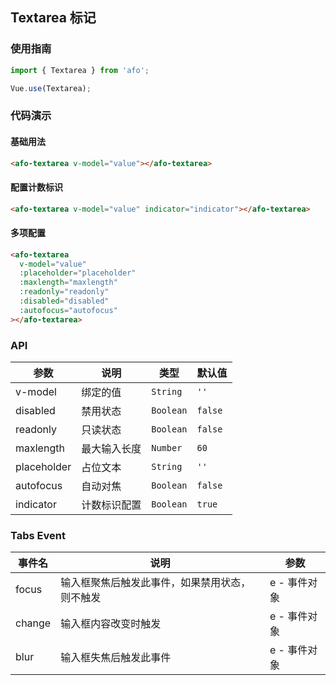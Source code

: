 ## Textarea 标记

### 使用指南
``` javascript
import { Textarea } from 'afo';

Vue.use(Textarea);
```

### 代码演示

#### 基础用法

```html
<afo-textarea v-model="value"></afo-textarea>
```

#### 配置计数标识

```html
<afo-textarea v-model="value" indicator="indicator"></afo-textarea>
```

#### 多项配置
```html
<afo-textarea
  v-model="value"
  :placeholder="placeholder"
  :maxlength="maxlength"
  :readonly="readonly"
  :disabled="disabled"
  :autofocus="autofocus"
></afo-textarea>
```

### API

| 参数 | 说明 | 类型 | 默认值 |
|-----------|-----------|-----------|-------------|
| v-model | 绑定的值 | `String` | `''`|
| disabled | 禁用状态 | `Boolean` | `false` |
| readonly | 只读状态 | `Boolean` | `false` |
| maxlength | 最大输入长度 | `Number` | `60` |
| placeholder | 占位文本 | `String` | `''` |
| autofocus | 自动对焦 | `Boolean` | `false` |
| indicator | 计数标识配置 | `Boolean` | `true`|

### Tabs Event

| 事件名 | 说明 | 参数 |
|-----------|-----------|-----------|
| focus | 输入框聚焦后触发此事件，如果禁用状态，则不触发 | e - 事件对象 |
| change | 输入框内容改变时触发 | e - 事件对象 |
| blur | 输入框失焦后触发此事件 | e - 事件对象 |
